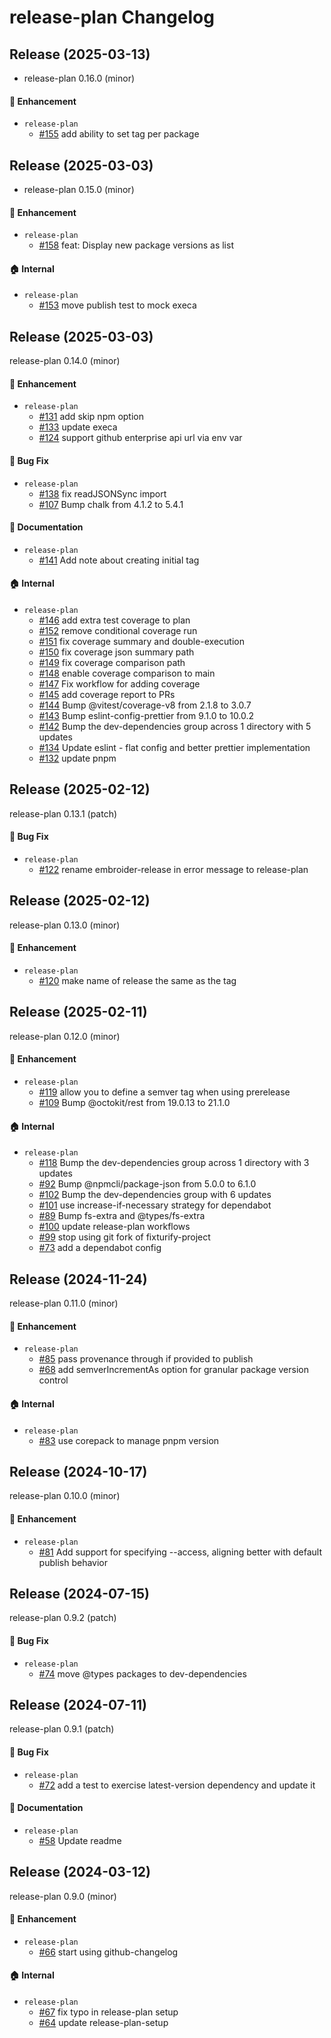 # release-plan Changelog

## Release (2025-03-13)

* release-plan 0.16.0 (minor)

#### :rocket: Enhancement
* `release-plan`
  * [#155](https://github.com/embroider-build/release-plan/pull/155) add ability to set tag per package

## Release (2025-03-03)

* release-plan 0.15.0 (minor)

#### :rocket: Enhancement
* `release-plan`
  * [#158](https://github.com/embroider-build/release-plan/pull/158) feat: Display new package versions as list

#### :house: Internal
* `release-plan`
  * [#153](https://github.com/embroider-build/release-plan/pull/153) move publish test to mock execa

## Release (2025-03-03)

release-plan 0.14.0 (minor)

#### :rocket: Enhancement
* `release-plan`
  * [#131](https://github.com/embroider-build/release-plan/pull/131) add skip npm option
  * [#133](https://github.com/embroider-build/release-plan/pull/133) update execa
  * [#124](https://github.com/embroider-build/release-plan/pull/124) support github enterprise api url via env var

#### :bug: Bug Fix
* `release-plan`
  * [#138](https://github.com/embroider-build/release-plan/pull/138) fix readJSONSync import
  * [#107](https://github.com/embroider-build/release-plan/pull/107) Bump chalk from 4.1.2 to 5.4.1

#### :memo: Documentation
* `release-plan`
  * [#141](https://github.com/embroider-build/release-plan/pull/141) Add note about creating initial tag

#### :house: Internal
* `release-plan`
  * [#146](https://github.com/embroider-build/release-plan/pull/146) add extra test coverage to plan
  * [#152](https://github.com/embroider-build/release-plan/pull/152) remove conditional coverage run
  * [#151](https://github.com/embroider-build/release-plan/pull/151) fix coverage summary and double-execution
  * [#150](https://github.com/embroider-build/release-plan/pull/150) fix coverage json summary path
  * [#149](https://github.com/embroider-build/release-plan/pull/149) fix coverage comparison path
  * [#148](https://github.com/embroider-build/release-plan/pull/148) enable coverage comparison to main
  * [#147](https://github.com/embroider-build/release-plan/pull/147) Fix workflow for adding coverage
  * [#145](https://github.com/embroider-build/release-plan/pull/145) add coverage report to PRs
  * [#144](https://github.com/embroider-build/release-plan/pull/144) Bump @vitest/coverage-v8 from 2.1.8 to 3.0.7
  * [#143](https://github.com/embroider-build/release-plan/pull/143) Bump eslint-config-prettier from 9.1.0 to 10.0.2
  * [#142](https://github.com/embroider-build/release-plan/pull/142) Bump the dev-dependencies group across 1 directory with 5 updates
  * [#134](https://github.com/embroider-build/release-plan/pull/134) Update eslint - flat config and better prettier implementation
  * [#132](https://github.com/embroider-build/release-plan/pull/132) update pnpm

## Release (2025-02-12)

release-plan 0.13.1 (patch)

#### :bug: Bug Fix
* `release-plan`
  * [#122](https://github.com/embroider-build/release-plan/pull/122) rename embroider-release in error message to release-plan

## Release (2025-02-12)

release-plan 0.13.0 (minor)

#### :rocket: Enhancement
* `release-plan`
  * [#120](https://github.com/embroider-build/release-plan/pull/120) make name of release the same as the tag

## Release (2025-02-11)

release-plan 0.12.0 (minor)

#### :rocket: Enhancement
* `release-plan`
  * [#119](https://github.com/embroider-build/release-plan/pull/119) allow you to define a semver tag when using prerelease
  * [#109](https://github.com/embroider-build/release-plan/pull/109) Bump @octokit/rest from 19.0.13 to 21.1.0

#### :house: Internal
* `release-plan`
  * [#118](https://github.com/embroider-build/release-plan/pull/118) Bump the dev-dependencies group across 1 directory with 3 updates
  * [#92](https://github.com/embroider-build/release-plan/pull/92) Bump @npmcli/package-json from 5.0.0 to 6.1.0
  * [#102](https://github.com/embroider-build/release-plan/pull/102) Bump the dev-dependencies group with 6 updates
  * [#101](https://github.com/embroider-build/release-plan/pull/101) use increase-if-necessary strategy for dependabot
  * [#89](https://github.com/embroider-build/release-plan/pull/89) Bump fs-extra and @types/fs-extra
  * [#100](https://github.com/embroider-build/release-plan/pull/100) update release-plan workflows
  * [#99](https://github.com/embroider-build/release-plan/pull/99) stop using git fork of fixturify-project
  * [#73](https://github.com/embroider-build/release-plan/pull/73) add a dependabot config

## Release (2024-11-24)

release-plan 0.11.0 (minor)

#### :rocket: Enhancement
* `release-plan`
  * [#85](https://github.com/embroider-build/release-plan/pull/85) pass provenance through if provided to publish
  * [#68](https://github.com/embroider-build/release-plan/pull/68) add semverIncrementAs option for granular package version control

#### :house: Internal
* `release-plan`
  * [#83](https://github.com/embroider-build/release-plan/pull/83) use corepack to manage pnpm version

## Release (2024-10-17)

release-plan 0.10.0 (minor)

#### :rocket: Enhancement
* `release-plan`
  * [#81](https://github.com/embroider-build/release-plan/pull/81) Add support for specifying --access, aligning better with default publish behavior

## Release (2024-07-15)

release-plan 0.9.2 (patch)

#### :bug: Bug Fix
* `release-plan`
  * [#74](https://github.com/embroider-build/release-plan/pull/74) move @types packages to dev-dependencies

## Release (2024-07-11)

release-plan 0.9.1 (patch)

#### :bug: Bug Fix
* `release-plan`
  * [#72](https://github.com/embroider-build/release-plan/pull/72) add a test to exercise latest-version dependency and update it

#### :memo: Documentation
* `release-plan`
  * [#58](https://github.com/embroider-build/release-plan/pull/58) Update readme

## Release (2024-03-12)

release-plan 0.9.0 (minor)

#### :rocket: Enhancement
* `release-plan`
  * [#66](https://github.com/embroider-build/release-plan/pull/66) start using github-changelog

#### :house: Internal
* `release-plan`
  * [#67](https://github.com/embroider-build/release-plan/pull/67) fix typo in release-plan setup
  * [#64](https://github.com/embroider-build/release-plan/pull/64) update release-plan-setup

